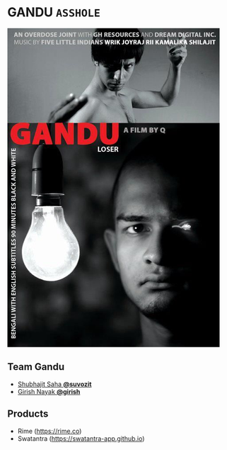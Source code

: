 # GANDU `ASSHOLE`

![](images/e342b9ec931a86aecc56e46464622777.jpg)

## Team Gandu
- [Shubhajit Saha **@suvozit**](https://rime.co/@suvozit)
- [Girish Nayak **@girish**](https://rime.co/@girish)

## Products
- Rime (https://rime.co)
- Swatantra (https://swatantra-app.github.io)
